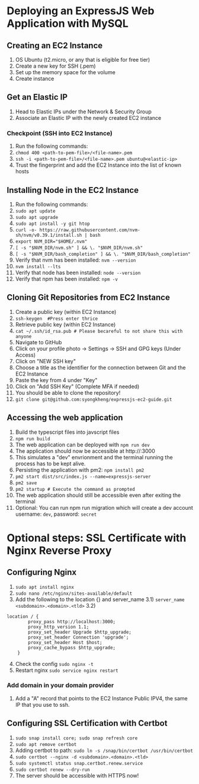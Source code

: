 # Deploying an ExpressJS Web Application with MySQL

## Creating an EC2 Instance

1) OS Ubuntu (t2.micro, or any that is eligible for free tier)
2) Create a new key for SSH (.pem)
3) Set up the memory space for the volume
4) Create instance

## Get an Elastic IP

1) Head to Elastic IPs under the Network & Security Group
2) Associate an Elastic IP with the newly created EC2 instance

### Checkpoint (SSH into EC2 Instance)

1) Run the following commands:
2) `chmod 400 <path-to-pem-file>/<file-name>.pem`
3) `ssh -i <path-to-pem-file>/<file-name>.pem ubuntu@<elastic-ip>`
4) Trust the fingerprint and add the EC2 Instance into the list of known hosts

## Installing Node in the EC2 Instance

1) Run the following commands:
2) `sudo apt update`
3) `sudo apt upgrade`
4) `sudo apt install -y git htop`
5) `curl -o- https://raw.githubusercontent.com/nvm-sh/nvm/v0.39.1/install.sh | bash`
6) `export NVM_DIR="$HOME/.nvm"`
7) `[ -s "$NVM_DIR/nvm.sh" ] && \. "$NVM_DIR/nvm.sh"`
8) `[ -s "$NVM_DIR/bash_completion" ] && \. "$NVM_DIR/bash_completion"`
9) Verify that nvm has been installed: `nvm --version`
10) `nvm install --lts`
11) Verify that node has been installed: `node --version`
12) Verify that npm has been installed: `npm -v`

## Cloning Git Repositories from EC2 Instance

1) Create a public key (within EC2 Instance)
2) `ssh-keygen  #Press enter thrice`
3) Retrieve public key (within EC2 Instance)
4) `cat ~/.ssh/id_rsa.pub # Please becareful to not share this with anyone`
5) Navigate to GitHub
6) Click on your profile photo -> Settings -> SSH and GPG keys (Under Access)
7) Click on "NEW SSH key"
8) Choose a title as the identifier for the connection between Git and the EC2 Instance
9) Paste the key from 4 under "Key"
10) Click on "Add SSH Key" (Complete MFA if needed)
11) You should be able to clone the repository!
12) `git clone git@github.com:syongkheng/expressjs-ec2-guide.git`

## Accessing the web application
1) Build the typescript files into javscript files
2) `npm run build`
3) The web application can be deployed with `npm run dev`
4) The application should now be accessible at http://<elastic-ip>:3000
5) This simulates a "dev" envrionment and the terminal running the process has to be kept alive.
6) Persisting the application with pm2: `npm install pm2`
7) `pm2 start dist/src/index.js --name=expressjs-server`
8) `pm2 save`
9) `pm2 startup # Execute the command as prompted`
10) The web application should still be accessible even after exiting the terminal
11) Optional: You can run npm run migration which will create a dev account username: `dev`, password: `secret`

# Optional steps: SSL Certificate with Nginx Reverse Proxy

## Configuring Nginx
1) `sudo apt install nginx`
2) `sudo nano /etc/nginx/sites-available/default`
3) Add the following to the location {} and server_name
3.1) `server_name <subdomain>.<domain>.<tld>`
3.2)
```
location / {
        proxy_pass http://localhost:3000;
        proxy_http_version 1.1;
        proxy_set_header Upgrade $http_upgrade;
        proxy_set_header Connection 'upgrade';
        proxy_set_header Host $host;
        proxy_cache_bypass $http_upgrade;
    }
```
4) Check the config `sudo nginx -t`
5) Restart nginx `sudo service nginx restart`

### Add domain in your domain provider
1) Add a "A" record that points to the EC2 Instance Public IPV4, the same IP that you use to ssh.

## Configuring SSL Certification with Certbot
1) `sudo snap install core; sudo snap refresh core`
2) `sudo apt remove certbot`
3) Adding certbot to path: `sudo ln -s /snap/bin/certbot /usr/bin/certbot`
4) `sudo certbot --nginx -d <subdomain>.<domain>.<tld>` 
5) `sudo systemctl status snap.certbot.renew.service`
6) `sudo certbot renew --dry-run`
7) The server should be accessible with HTTPS now!
